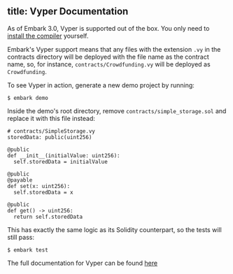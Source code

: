 title: Vyper Documentation
---

As of Embark 3.0, Vyper is supported out of the box. You only need to [install the compiler](https://github.com/ethereum/vyper/blob/master/docs/installing-vyper.rst) yourself.

Embark's Vyper support means that any files with the extension `.vy` in the contracts directory will be deployed with the file name as the contract name, so, for instance, `contracts/Crowdfunding.vy` will be deployed as `Crowdfunding`.

To see Vyper in action, generate a new demo project by running:

<pre><code class="shell">$ embark demo</code></pre>

Inside the demo's root directory, remove `contracts/simple_storage.sol` and replace it with this file instead:

<pre><code class="python"># contracts/SimpleStorage.vy
storedData: public(uint256)

@public
def __init__(initialValue: uint256):
  self.storedData = initialValue

@public
@payable
def set(x: uint256):
  self.storedData = x

@public
def get() -> uint256:
  return self.storedData
</code></pre>

This has exactly the same logic as its Solidity counterpart, so the tests will still pass:

<pre><code class="shell">$ embark test</code></pre>

The full documentation for Vyper can be found [here](https://vyper.readthedocs.io/en/latest/vyper-by-example.html)